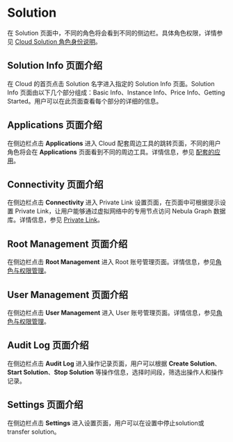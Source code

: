 # Solution

在 Solution 页面中，不同的角色将会看到不同的侧边栏。具体角色权限，详情参见 [Cloud Solution 角色身份说明](../4.user-role-description.md)。

## Solution Info 页面介绍

在 Cloud 的首页点击 Solution 名字进入指定的 Solution Info 页面。Solution Info 页面由以下几个部分组成：Basic Info、Instance Info、Price Info、Getting Started。用户可以在此页面查看每个部分的详细的信息。

## Applications 页面介绍

在侧边栏点击 **Applications** 进入 Cloud 配套周边工具的跳转页面，不同的用户角色将会在 **Applications** 页面看到不同的周边工具。详情信息，参见 [配套的应用](../5.solution/5.1.supporting-application.md)。

## Connectivity 页面介绍

在侧边栏点击 **Connectivity** 进入 Private Link 设置页面，在页面中可根据提示设置 Private Link，让用户能够通过虚拟网络中的专用节点访问 Nebula Graph 数据库。详情信息，参见 [Private Link](../5.solution/5.2.connection-configuration-and-use.md)。

## Root Management 页面介绍

在侧边栏点击 **Root Management** 进入 Root 账号管理页面。详情信息，参见[角色与权限管理](../5.solution/5.3.role-and-authority-management.md)。

## User Management 页面介绍

在侧边栏点击 **User Management** 进入 User 账号管理页面。详情信息，参见[角色与权限管理](../5.solution/5.3.role-and-authority-management.md)。

## Audit Log 页面介绍

在侧边栏点击 **Audit Log** 进入操作记录页面，用户可以根据 **Create Solution**、**Start Solution**、**Stop Solution** 等操作信息，选择时间段，筛选出操作人和操作记录。

## Settings 页面介绍

在侧边栏点击 **Settings** 进入设置页面，用户可以在设置中停止solution或transfer solution。
